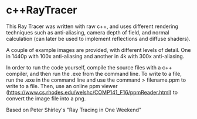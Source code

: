 # c++RayTracer

This Ray Tracer was written with raw c++, and uses different rendering techniques such as anti-aliasing, camera depth of field, and normal calculation (can later be used to implement reflections and diffuse shaders).

A couple of example images are provided, with different levels of detail. One in 1440p with 100x anti-aliasing and another in 4k with 300x anti-aliasing.

In order to run the code yourself, compile the source files with a c++ compiler, and then run the .exe from the command line. To write to a file, run the .exe in the command line and use the command > filename.ppm to write to a file. Then, use an online ppm viewer (https://www.cs.rhodes.edu/welshc/COMP141_F16/ppmReader.html) to convert the image file into a png.

Based on Peter Shirley's "Ray Tracing in One Weekend"
